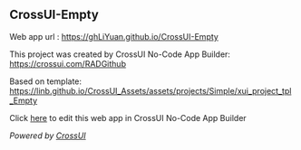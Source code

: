 ## CrossUI-Empty
Web app url : https://ghLiYuan.github.io/CrossUI-Empty

This project was created by CrossUI No-Code App Builder: https://crossui.com/RADGithub

Based on template: https://linb.github.io/CrossUI_Assets/assets/projects/Simple/xui_project_tpl_Empty

Click [here](https://crossui.com/RADGithub/#!from=github&owner=ghLiYuan&repo=CrossUI-Empty) to edit this web app in CrossUI No-Code App Builder

<i>Powered by [CrossUI](https://crossui.com)</i>
